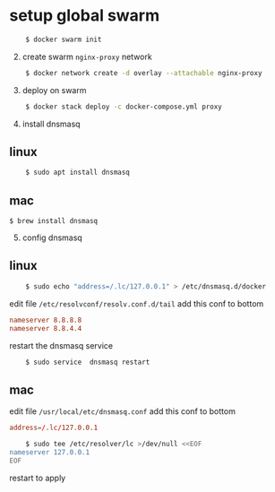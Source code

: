 # setup global swarm

```bash
    $ docker swarm init
```

2. create swarm `nginx-proxy` network

```bash
    $ docker network create -d overlay --attachable nginx-proxy
```

3. deploy on swarm

```bash
    $ docker stack deploy -c docker-compose.yml proxy
```

4. install dnsmasq

## linux

```bash
    $ sudo apt install dnsmasq
```

## mac

```
$ brew install dnsmasq
```

5. config dnsmasq

## linux

```bash
    $ sudo echo "address=/.lc/127.0.0.1" > /etc/dnsmasq.d/docker
```

edit file `/etc/resolvconf/resolv.conf.d/tail`
add this conf to bottom

```conf
nameserver 8.8.8.8
nameserver 8.8.4.4
```

restart the dnsmasq service

```bash
    $ sudo service  dnsmasq restart
```

## mac

edit file `/usr/local/etc/dnsmasq.conf`
add this conf to bottom

```conf
address=/.lc/127.0.0.1
```

```bash
    $ sudo tee /etc/resolver/lc >/dev/null <<EOF
nameserver 127.0.0.1
EOF
```

restart to apply
